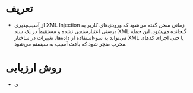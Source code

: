 # تعریف
- از آسیب‌پذیری XML Injection زمانی سخن گفته می‌شود که ورودی‌های کاربر به درستی اعتبارسنجی نشده و مستقیماً در یک سند XML گنجانده می‌شود. این حمله می‌تواند به سوءاستفاده از داده‌ها، تغییرات در ساختار XML یا حتی اجرای کدهای مخرب منجر شود که باعث آسیب به سیستم می‌شود.



# روش ارزیابی
- ی
